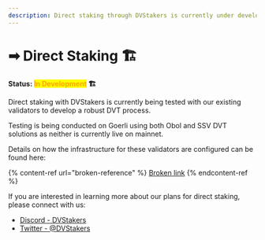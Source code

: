 ```yaml
---
description: Direct staking through DVStakers is currently under development.
---
```


# ➡ Direct Staking 🏗️

**Status: **<mark style="color:orange;">**In Development**</mark>** 🏗️**

Direct staking with DVStakers is currently being tested with our existing validators to develop a robust DVT process.

Testing is being conducted on Goerli using both Obol and SSV DVT solutions as neither is currently live on mainnet.

Details on how the infrastructure for these validators are configured can be found here:

{% content-ref url="broken-reference" %}
[Broken link](broken-reference)
{% endcontent-ref %}

If you are interested in learning more about our plans for direct staking, please connect with us:

* [Discord - DVStakers](https://discord.gg/VbVwqgSdFD)
* [Twitter - @DVStakers](https://twitter.com/DVStakers)
